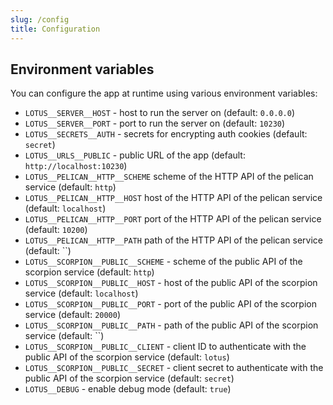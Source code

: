 ```yaml
---
slug: /config
title: Configuration
---
```


## Environment variables

You can configure the app at runtime using various environment variables:

- `LOTUS__SERVER__HOST` -
  host to run the server on
  (default: `0.0.0.0`)
- `LOTUS__SERVER__PORT` -
  port to run the server on
  (default: `10230`)
- `LOTUS__SECRETS__AUTH` -
  secrets for encrypting auth cookies
  (default: `secret`)
- `LOTUS__URLS__PUBLIC` -
  public URL of the app
  (default: `http://localhost:10230`)
- `LOTUS__PELICAN__HTTP__SCHEME`
  scheme of the HTTP API of the pelican service
  (default: `http`)
- `LOTUS__PELICAN__HTTP__HOST`
  host of the HTTP API of the pelican service
  (default: `localhost`)
- `LOTUS__PELICAN__HTTP__PORT`
  port of the HTTP API of the pelican service
  (default: `10200`)
- `LOTUS__PELICAN__HTTP__PATH`
  path of the HTTP API of the pelican service
  (default: ``)
- `LOTUS__SCORPION__PUBLIC__SCHEME` -
  scheme of the public API of the scorpion service
  (default: `http`)
- `LOTUS__SCORPION__PUBLIC__HOST` -
  host of the public API of the scorpion service
  (default: `localhost`)
- `LOTUS__SCORPION__PUBLIC__PORT` -
  port of the public API of the scorpion service
  (default: `20000`)
- `LOTUS__SCORPION__PUBLIC__PATH` -
  path of the public API of the scorpion service
  (default: ``)
- `LOTUS__SCORPION__PUBLIC__CLIENT` -
  client ID to authenticate with the public API of the scorpion service
  (default: `lotus`)
- `LOTUS__SCORPION__PUBLIC__SECRET` -
  client secret to authenticate with the public API of the scorpion service
  (default: `secret`)
- `LOTUS__DEBUG` -
  enable debug mode
  (default: `true`)
